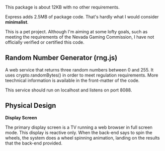 This package is about 12KB with no other requirements.

Express adds 2.5MB of package code. That's hardly what I would consider **minimalist**.

This is a pet project. Although I'm aiming at some lofty goals, such as meeting the requirements of the Nevada Gaming Commission, I have not officially verified or certified this code.

## Random Number Generator (rng.js)

A web service that returns three random numbers between 0 and 255. It uses crypto.randomBytes() in order to meet regulation requirements. More teechnical information is available in the front-matter of the code.

This service should run on localhost and listens on port 8088.

## Physical Design

**Display Screen**

The primary display screen is a TV running a web browser in full screen mode. This display is reactive only. When the back-end says to spin the wheels, the system does a wheel spinning animation, landing on the results that the back-end provided.
